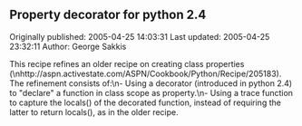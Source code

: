 ## Property decorator for python 2.4 
Originally published: 2005-04-25 14:03:31 
Last updated: 2005-04-25 23:32:11 
Author: George Sakkis 
 
This recipe refines an older recipe on creating class properties (\nhttp://aspn.activestate.com/ASPN/Cookbook/Python/Recipe/205183). The refinement consists of:\n- Using a decorator (introduced in python 2.4) to "declare" a function in class scope as property.\n- Using a trace function to capture the locals() of the decorated function, instead of requiring the latter to return locals(), as in the older recipe.